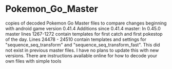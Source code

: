 # Pokemon_Go_Master
copies of decoded Pokemon Go Master files to compare changes beginning with android game version 0.41.4
Additions since 0.41.4 master: In 0.45.0 master lines 1267-1272 contain templates for first catch and first pokestop of the day. Lines 24478 - 24510 contain templates and settings for "sequence_seq_transform" and "sequence_seq_transform_fast". This did not exist in previous master files.
I have no plans to update this with new versions. There are instructions available online for how to decode your own files with simple tools
